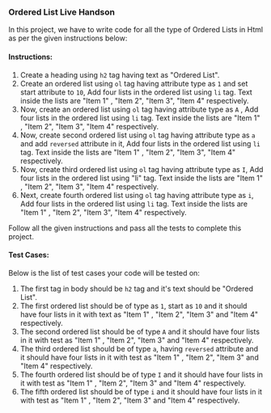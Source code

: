 ### Ordered List Live Handson

In this project, we have to write code for all the type of Ordered Lists in Html as per the given instructions below:

#### Instructions:

1. Create a heading using `h2` tag having text as "Ordered List". 
2. Create an ordered list using `ol` tag having attribute type as `1` and set start attribute to `10`,
    Add four lists in the ordered list using `li` tag. 
    Text inside the lists are "Item 1" , "Item 2", "Item 3", "Item 4" respectively.
3. Now, create an ordered list using `ol` tag having attribute type as `A` , 
    Add four lists in the ordered list using `li` tag. 
    Text inside the lists are "Item 1" , "Item 2", "Item 3", "Item 4" respectively.
4. Now, create second ordered list using `ol` tag having attribute type as `a` and add `reversed` attribute in it, 
    Add four lists in the ordered list using `li` tag.
    Text inside the lists are "Item 1" , "Item 2", "Item 3", "Item 4" respectively.
5. Now, create third ordered list using `ol` tag having attribute type as `I`, 
    Add four lists in the ordered list using "li" tag. 
    Text inside the lists are "Item 1" , "Item 2", "Item 3", "Item 4" respectively.
6. Next, create fourth ordered list using `ol` tag having attribute type as `i`, 
    Add four lists in the ordered list using `li` tag. 
    Text inside the lists are "Item 1" , "Item 2", "Item 3", "Item 4" respectively.


Follow all the given instructions and pass all the tests to complete this project.


#### Test Cases:

Below is the list of test cases your code will be tested on:
1. The first tag in body should be `h2` tag and it's text should be "Ordered List".
2. The first ordered list should be of type as `1`, start as `10` and it should have four lists in it with text as "Item 1" , "Item 2", "Item 3" and "Item 4" respectively.
3. The second ordered list should be of type `A` and it should have four lists in it with test as "Item 1" , "Item 2", "Item 3" and "Item 4" respectively.
4. The third ordered list should be of type `a`, having `reversed` attribute and it should have four lists in it with test as "Item 1" , "Item 2", "Item 3" and "Item 4" respectively.
5. The fourth ordered list should be of type `I` and it should have four lists in it with test as "Item 1" , "Item 2", "Item 3" and "Item 4" respectively.
6. The fifth ordered list should be of type `i` and it should have four lists in it with test as "Item 1" , "Item 2", "Item 3" and "Item 4" respectively.